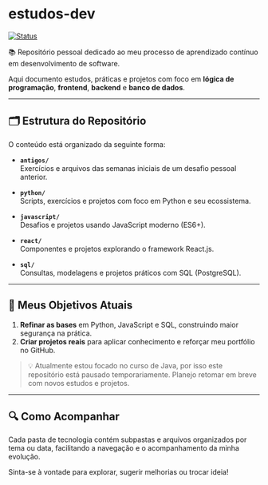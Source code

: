 # estudos-dev

[![Status](https://img.shields.io/badge/Status-Em%20Progresso-blue?style=for-the-badge)]()

📚 Repositório pessoal dedicado ao meu processo de aprendizado contínuo em desenvolvimento de software.

Aqui documento estudos, práticas e projetos com foco em **lógica de programação**, **frontend**, **backend** e **banco de dados**.

---

## 🗂️ Estrutura do Repositório

O conteúdo está organizado da seguinte forma:

- **`antigos/`**  
  Exercícios e arquivos das semanas iniciais de um desafio pessoal anterior.

- **`python/`**  
  Scripts, exercícios e projetos com foco em Python e seu ecossistema.

- **`javascript/`**  
  Desafios e projetos usando JavaScript moderno (ES6+).

- **`react/`**  
  Componentes e projetos explorando o framework React.js.

- **`sql/`**  
  Consultas, modelagens e projetos práticos com SQL (PostgreSQL).

---

## 🎯 Meus Objetivos Atuais

1. **Refinar as bases** em Python, JavaScript e SQL, construindo maior segurança na prática.
2. **Criar projetos reais** para aplicar conhecimento e reforçar meu portfólio no GitHub.

> 💡 Atualmente estou focado no curso de Java, por isso este repositório está pausado temporariamente. Planejo retomar em breve com novos estudos e projetos.


---

## 🔍 Como Acompanhar

Cada pasta de tecnologia contém subpastas e arquivos organizados por tema ou data, facilitando a navegação e o acompanhamento da minha evolução.

Sinta-se à vontade para explorar, sugerir melhorias ou trocar ideia!
